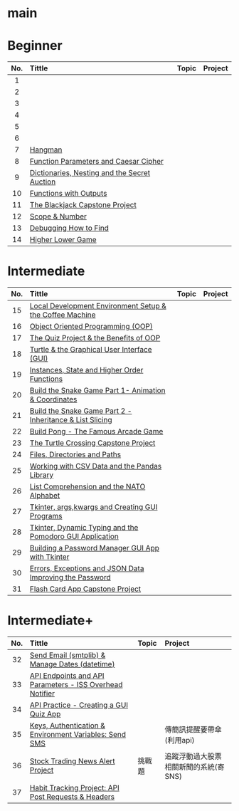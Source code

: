 # main

# Beginner

| No.   | Tittle | Topic | Project |
| :---: | :---   | :---  | :---    |
| 1  |      |   | |
| 2  |      |   | |
| 3  |      |   | |
| 4  |      |   | |
| 5  |      |   | |
| 6  |      |   | |
| 7  | [Hangman](/Day-07/README.md) |   | |
| 8  | [Function Parameters and Caesar Cipher](/Day-08/README.md) |   | |
| 9  | [Dictionaries, Nesting and the Secret Auction](/Day-09/README.md) |   | |
| 10 | [Functions with Outputs](/Day-10/README.md) |   | |
| 11 | [The Blackjack Capstone Project](/Day-11/README.md) |   | |
| 12 | [Scope & Number](/Day-12/README.md) |   | |
| 13 | [Debugging How to Find](/Day-13/README.md) |   | |
| 14 | [Higher Lower Game](/Day-14/README.md) |   | |

# Intermediate

| No.   | Tittle | Topic | Project |
| :---: | :---   | :---  | :---    |
| 15 | [Local Development Environment Setup & the Coffee Machine](/Day-15/README.md)  |   | |
| 16 | [Object Oriented Programming (OOP)](/Day-16/README.md)  |   | |
| 17 | [The Quiz Project & the Benefits of OOP](/Day-17/README.md)  |   | |
| 18 | [Turtle & the Graphical User Interface (GUI)](/Day-18/README.md)  |   | |
| 19 | [Instances, State and Higher Order Functions](/Day-19/README.md)  |   | |
| 20 | [Build the Snake Game Part 1- Animation & Coordinates](/Day-20/README.md)  |   | |
| 21 | [Build the Snake Game Part 2 - Inheritance & List Slicing](/Day-21/README.md)  |   | |
| 22 | [Build Pong -  The Famous Arcade Game](/Day-22/README.md)  |   | |
| 23 | [The Turtle Crossing Capstone Project](/Day-23/README.md)  |   | |
| 24 | [Files, Directories and Paths](/Day-24/README.md)  |   | |
| 25 | [Working with CSV Data and the Pandas Library](/Day-25/README.md)  |   | |
| 26 | [List Comprehension and the NATO Alphabet](/Day-26/README.md)  |   | |
| 27 | [Tkinter, args,kwargs and Creating GUI Programs](/Day-27/README.md)  |   | |
| 28 | [Tkinter, Dynamic Typing and the Pomodoro GUI Application](/Day-28/README.md)  |   | |
| 29 | [Building a Password Manager GUI App with Tkinter](/Day-29/README.md)  |   | |
| 30 | [Errors, Exceptions and JSON Data Improving the Password](/Day-30/README.md)  |   | |
| 31 | [Flash Card App Capstone Project](/Day-31/README.md)  |   | |

# Intermediate+

| No.   | Tittle | Topic | Project |
| :---: | :---   | :---  | :---    |
| 32 | [Send Email (smtplib) & Manage Dates (datetime)](/Day-32/README.md) |  | |
| 33 | [API Endpoints and API Parameters - ISS Overhead Notifier](/Day-33/README.md) |   | |
| 34 | [API Practice - Creating a GUI Quiz App](/Day-34/README.md) |   | |
| 35 | [Keys, Authentication & Environment Variables: Send SMS](/Day-35/README.md) |   | 傳簡訊提醒要帶傘(利用api) |
| 36 | [Stock Trading News Alert Project](/Day-36/README.md) | 挑戰題 | 追蹤浮動過大股票相關新聞的系統(寄SNS) |
| 37 | [Habit Tracking Project: API Post Requests & Headers](/Day-37) |  |  |



